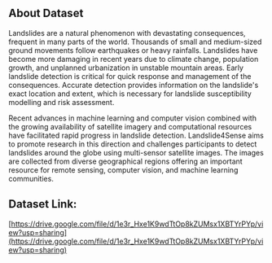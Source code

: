 ## About Dataset
Landslides are a natural phenomenon with devastating consequences, frequent in many parts of the world. Thousands of small and medium-sized ground movements follow earthquakes or heavy rainfalls. Landslides have become more damaging in recent years due to climate change, population growth, and unplanned urbanization in unstable mountain areas. Early landslide detection is critical for quick response and management of the consequences. Accurate detection provides information on the landslide's exact location and extent, which is necessary for landslide susceptibility modelling and risk assessment.

Recent advances in machine learning and computer vision combined with the growing availability of satellite imagery and computational resources have facilitated rapid progress in landslide detection. Landslide4Sense aims to promote research in this direction and challenges participants to detect landslides around the globe using multi-sensor satellite images. The images are collected from diverse geographical regions offering an important resource for remote sensing, computer vision, and machine learning communities.

## Dataset Link: 
[https://drive.google.com/file/d/1e3r_Hxe1K9wdTtOp8kZUMsx1XBTYrPYp/view?usp=sharing](https://drive.google.com/file/d/1e3r_Hxe1K9wdTtOp8kZUMsx1XBTYrPYp/view?usp=sharing)
